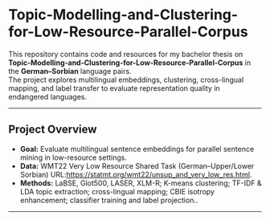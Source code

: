 # Topic-Modelling-and-Clustering-for-Low-Resource-Parallel-Corpus

This repository contains code and resources for my bachelor thesis on **Topic-Modelling-and-Clustering-for-Low-Resource-Parallel-Corpus** in the **German–Sorbian** language pairs.  
The project explores multilingual embeddings, clustering, cross-lingual mapping, and label transfer to evaluate representation quality in endangered languages.

---

## Project Overview
- **Goal:** Evaluate multilingual sentence embeddings for parallel sentence mining in low-resource settings.  
- **Data:** WMT22 Very Low Resource Shared Task (German–Upper/Lower Sorbian) URL:https://statmt.org/wmt22/unsup_and_very_low_res.html.  
- **Methods:** LaBSE, Glot500, LASER, XLM-R; K-means clustering; TF-IDF & LDA topic extraction; cross-lingual mapping; CBIE isotropy enhancement; classifier training and label projection..  


---
